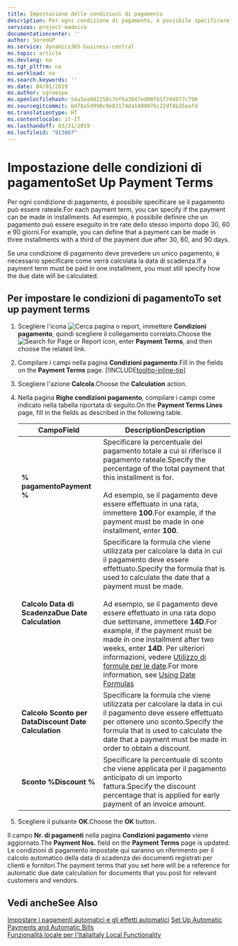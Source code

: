 ```yaml
---
title: Impostazione delle condizioni di pagamento
description: Per ogni condizione di pagamento, è possibile specificare se il pagamento può essere rateale. Ad esempio, è possibile definire che un pagamento può essere eseguito in tre rate dello stesso importo dopo 30, 60 e 90 giorni.
services: project-madeira
documentationcenter: ''
author: SorenGP
ms.service: dynamics365-business-central
ms.topic: article
ms.devlang: na
ms.tgt_pltfrm: na
ms.workload: na
ms.search.keywords: ''
ms.date: 04/01/2019
ms.author: sgroespe
ms.openlocfilehash: 54a5ea8d2256c7ef6a3b47ed00f61f744877c790
ms.sourcegitcommit: bd78a5d990c9e83174da1409076c22df8b35eafd
ms.translationtype: HT
ms.contentlocale: it-IT
ms.lasthandoff: 03/31/2019
ms.locfileid: "913867"
---
```

# <a name="set-up-payment-terms"></a><span data-ttu-id="68059-104">Impostazione delle condizioni di pagamento</span><span class="sxs-lookup"><span data-stu-id="68059-104">Set Up Payment Terms</span></span>
<span data-ttu-id="68059-105">Per ogni condizione di pagamento, è possibile specificare se il pagamento può essere rateale.</span><span class="sxs-lookup"><span data-stu-id="68059-105">For each payment term, you can specify if the payment can be made in installments.</span></span> <span data-ttu-id="68059-106">Ad esempio, è possibile definire che un pagamento può essere eseguito in tre rate dello stesso importo dopo 30, 60 e 90 giorni.</span><span class="sxs-lookup"><span data-stu-id="68059-106">For example, you can define that a payment can be made in three installments with a third of the payment due after 30, 60, and 90 days.</span></span>  

<span data-ttu-id="68059-107">Se una condizione di pagamento deve prevedere un unico pagamento, è necessario specificare come verrà calcolata la data di scadenza.</span><span class="sxs-lookup"><span data-stu-id="68059-107">If a payment term must be paid in one installment, you must still specify how the due date will be calculated.</span></span>  

## <a name="to-set-up-payment-terms"></a><span data-ttu-id="68059-108">Per impostare le condizioni di pagamento</span><span class="sxs-lookup"><span data-stu-id="68059-108">To set up payment terms</span></span>  
1.  <span data-ttu-id="68059-109">Scegliere l'icona ![Cerca pagina o report](../../media/ui-search/search_small.png "icona Cerca pagina o report"), immettere **Condizioni pagamento**, quindi scegliere il collegamento correlato.</span><span class="sxs-lookup"><span data-stu-id="68059-109">Choose the ![Search for Page or Report](../../media/ui-search/search_small.png "Search for Page or Report icon") icon, enter **Payment Terms**, and then choose the related link.</span></span>    
2.  <span data-ttu-id="68059-110">Compilare i campi nella pagina **Condizioni pagamento**.</span><span class="sxs-lookup"><span data-stu-id="68059-110">Fill in the fields on the **Payment Terms** page.</span></span> [!INCLUDE[tooltip-inline-tip](../../includes/tooltip-inline-tip_md.md)]  
3.  <span data-ttu-id="68059-111">Scegliere l'azione **Calcola**.</span><span class="sxs-lookup"><span data-stu-id="68059-111">Choose the **Calculation** action.</span></span>  
4.  <span data-ttu-id="68059-112">Nella pagina **Righe condizioni pagamento**, compilare i campi come indicato nella tabella riportata di seguito.</span><span class="sxs-lookup"><span data-stu-id="68059-112">On the **Payment Terms Lines** page, fill in the fields as described in the following table.</span></span>  

    |<span data-ttu-id="68059-113">Campo</span><span class="sxs-lookup"><span data-stu-id="68059-113">Field</span></span>|<span data-ttu-id="68059-114">Description</span><span class="sxs-lookup"><span data-stu-id="68059-114">Description</span></span>|  
    |---------------------------------|---------------------------------------|  
    |<span data-ttu-id="68059-115">**% pagamento**</span><span class="sxs-lookup"><span data-stu-id="68059-115">**Payment %**</span></span>|<span data-ttu-id="68059-116">Specificare la percentuale del pagamento totale a cui si riferisce il pagamento rateale.</span><span class="sxs-lookup"><span data-stu-id="68059-116">Specify the percentage of the total payment that this installment is for.</span></span><br /><br /> <span data-ttu-id="68059-117">Ad esempio, se il pagamento deve essere effettuato in una rata, immettere **100**.</span><span class="sxs-lookup"><span data-stu-id="68059-117">For example, if the payment must be made in one installment, enter **100**.</span></span>|  
    |<span data-ttu-id="68059-118">**Calcolo Data di Scadenza**</span><span class="sxs-lookup"><span data-stu-id="68059-118">**Due Date Calculation**</span></span>|<span data-ttu-id="68059-119">Specificare la formula che viene utilizzata per calcolare la data in cui il pagamento deve essere effettuato.</span><span class="sxs-lookup"><span data-stu-id="68059-119">Specify the formula that is used to calculate the date that a payment must be made.</span></span><br /><br /> <span data-ttu-id="68059-120">Ad esempio, se il pagamento deve essere effettuato in una rata dopo due settimane, immettere **14D**.</span><span class="sxs-lookup"><span data-stu-id="68059-120">For example, if the payment must be made in one installment after two weeks, enter **14D**.</span></span> <span data-ttu-id="68059-121">Per ulteriori informazioni, vedere [Utilizzo di formule per le date](../../ui-enter-date-ranges.md#using-date-formulas).</span><span class="sxs-lookup"><span data-stu-id="68059-121">For more information, see [Using Date Formulas](../../ui-enter-date-ranges.md#using-date-formulas)</span></span>|  
    |<span data-ttu-id="68059-122">**Calcolo Sconto per Data**</span><span class="sxs-lookup"><span data-stu-id="68059-122">**Discount Date Calculation**</span></span>|<span data-ttu-id="68059-123">Specificare la formula che viene utilizzata per calcolare la data in cui il pagamento deve essere effettuato per ottenere uno sconto.</span><span class="sxs-lookup"><span data-stu-id="68059-123">Specify the formula that is used to calculate the date that a payment must be made in order to obtain a discount.</span></span>|  
    |<span data-ttu-id="68059-124">**Sconto %**</span><span class="sxs-lookup"><span data-stu-id="68059-124">**Discount %**</span></span>|<span data-ttu-id="68059-125">Specificare la percentuale di sconto che viene applicata per il pagamento anticipato di un importo fattura.</span><span class="sxs-lookup"><span data-stu-id="68059-125">Specify the discount percentage that is applied for early payment of an invoice amount.</span></span>|  

5.  <span data-ttu-id="68059-126">Scegliere il pulsante **OK**.</span><span class="sxs-lookup"><span data-stu-id="68059-126">Choose the **OK** button.</span></span>  

<span data-ttu-id="68059-127">Il campo **Nr. di pagamenti** nella pagina **Condizioni pagamento** viene aggiornato.</span><span class="sxs-lookup"><span data-stu-id="68059-127">The **Payment Nos.** field on the **Payment Terms** page is updated.</span></span> <span data-ttu-id="68059-128">Le condizioni di pagamento impostate qui saranno un riferimento per il calcolo automatico della data di scadenza dei documenti registrati per clienti e fornitori.</span><span class="sxs-lookup"><span data-stu-id="68059-128">The payment terms that you set here will be a reference for automatic due date calculation for documents that you post for relevant customers and vendors.</span></span>  

## <a name="see-also"></a><span data-ttu-id="68059-129">Vedi anche</span><span class="sxs-lookup"><span data-stu-id="68059-129">See Also</span></span>  
 <span data-ttu-id="68059-130">[Impostare i pagamenti automatici e gli effetti automatici](how-to-set-up-automatic-payments-and-automatic-bills.md) </span><span class="sxs-lookup"><span data-stu-id="68059-130">[Set Up Automatic Payments and Automatic Bills](how-to-set-up-automatic-payments-and-automatic-bills.md) </span></span>  
 [<span data-ttu-id="68059-131">Funzionalità locale per l'Italia</span><span class="sxs-lookup"><span data-stu-id="68059-131">Italy Local Functionality</span></span>](italy-local-functionality.md)   
